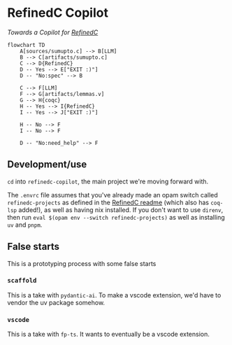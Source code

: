 # RefinedC Copilot

_Towards a Copilot for [RefinedC](https://gitlab.mpi-sws.org/iris/refinedc)_

```mermaid
flowchart TD
    A[sources/sumupto.c] --> B[LLM]
    B --> C[artifacts/sumupto.c]
    C --> D{RefinedC}
    D -- Yes --> E["EXIT :)"]
    D -- "No:spec" --> B

    C --> F[LLM]
    F --> G[artifacts/lemmas.v]
    G --> H{coqc}
    H -- Yes --> I{RefinedC}
    I -- Yes --> J["EXIT :)"]

    H -- No --> F
    I -- No --> F

    D -- "No:need_help" --> F
```
## Development/use

`cd` into `refinedc-copilot`, the main project we're moving forward with.

The `.envrc` file assumes that you've already made an opam switch called `refinedc-projects` as defined in the [RefinedC readme](https://gitlab.mpi-sws.org/iris/refinedc#setting-up-an-opam-switch-optional) (which also has `coq-lsp` added!), as well as having nix installed. If you don't want to use `direnv`, then run `eval $(opam env --switch refinedc-projects)` as well as installing `uv` and `pnpm`.

## False starts

This is a prototyping process with some false starts

### `scaffold`

This is a take with `pydantic-ai`. To make a vscode extension, we'd have to vendor the uv package somehow.

### `vscode`

This is a take with `fp-ts`. It wants to eventually be a vscode extension.
